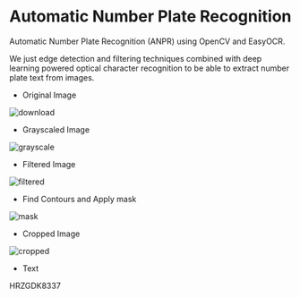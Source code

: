 # Automatic Number Plate Recognition

Automatic Number Plate Recognition (ANPR) using OpenCV and EasyOCR.

We just edge detection and filtering techniques combined with deep learning powered optical character recognition 
to be able to extract number plate text from images.

- Original Image

![download](https://user-images.githubusercontent.com/62222721/166155246-740d45dc-bd02-481f-98cb-f9e44692f30d.png)

- Grayscaled Image

![grayscale](https://user-images.githubusercontent.com/62222721/166155140-e9cd55b4-ff43-43a0-8963-e722385c7f0f.png)

- Filtered Image

![filtered](https://user-images.githubusercontent.com/62222721/166155156-3c0dde67-1214-4735-ae1a-2c975a26dc6c.png)

- Find Contours and Apply mask

![mask](https://user-images.githubusercontent.com/62222721/166155174-7186f8c7-d1b0-4935-8540-fb518feb14ca.png)

- Cropped Image

![cropped](https://user-images.githubusercontent.com/62222721/166155191-02dd89a8-2d3d-4bfd-8391-4c7d4edf6cfa.png)

- Text

HRZGDK8337
